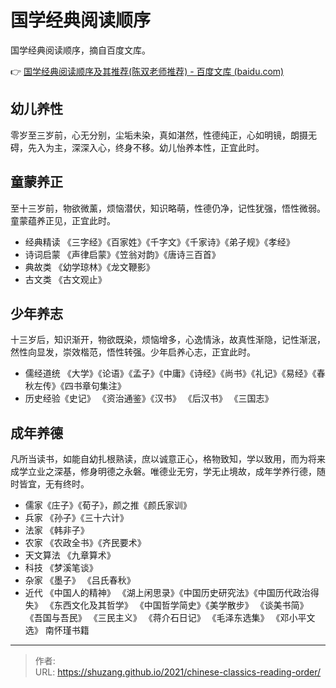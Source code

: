 # 国学经典阅读顺序


国学经典阅读顺序，摘自百度文库。

<!--more-->

👉 [国学经典阅读顺序及其推荐(陈双老师推荐) - 百度文库 (baidu.com)](https://wenku.baidu.com/view/67b4a54658fafab069dc02d7.html)

## 幼儿养性

零岁至三岁前，心无分别，尘垢未染，真如湛然，性德纯正，心如明镜，朗摄无碍，先入为主，深深入心，终身不移。幼儿怡养本性，正宜此时。  

## 童蒙养正

至十三岁前，物欲微薰，烦恼潜伏，知识略萌，性德仍净，记性犹强，悟性微弱。童蒙蕴养正见，正宜此时。

- 经典精读 《三字经》《百家姓》《千字文》《千家诗》《弟子规》《孝经》
- 诗词启蒙 《声律启蒙》《笠翁对韵》《唐诗三百首》
- 典故类 《幼学琼林》《龙文鞭影》
- 古文类 《古文观止》

## 少年养志

十三岁后，知识渐开，物欲既染，烦恼增多，心逸情泳，故真性渐隐，记性渐泯，然性向显发，崇效楷范，悟性转强。少年启养心志，正宜此时。  

- 儒经道统 《大学》《论语》《孟子》《中庸》《诗经》《尚书》《礼记》《易经》《春秋左传》《四书章句集注》  
- 历史经验《史记》 《资治通鉴》《汉书》 《后汉书》 《三国志》

## 成年养德

凡所当读书，如能自幼扎根熟读，庶以诚意正心，格物致知，学以致用，而为将来成学立业之深基，修身明德之永磐。唯德业无穷，学无止境故，成年学养行德，随时皆宜，无有终时。

- 儒家《庄子》《荀子》，颜之推《颜氏家训》
- 兵家 《孙子》《三十六计》
- 法家 《韩非子》
- 农家 《农政全书》《齐民要术》
- 天文算法 《九章算术》
- 科技 《梦溪笔谈》
- 杂家 《墨子》 《吕氏春秋》
- 近代 《中国人的精神》 《湖上闲思录》《中国历史研究法》《中国历代政治得失》 《东西文化及其哲学》 《中国哲学简史》《美学散步》 《谈美书简》 《吾国与吾民》 《三民主义》 《蒋介石日记》 《毛泽东选集》 《邓小平文选》 南怀瑾书籍


---

> 作者:   
> URL: https://shuzang.github.io/2021/chinese-classics-reading-order/  

